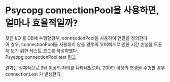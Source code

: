 # Psycopg connectionPool을 사용하면, 얼마나 효율적일까?

잦은 I/O 를 DB에 수행할경우, connectionPool을 사용하여 연결을 정의한다.   
이 경우, connectionPool을 사용하지 않을 경우의 오버헤드로 인한 시간 손실을 도출 해 보기 위한 테스트 코드를 작성하였다.   
Psycopg connectionPool test [링크](https://github.com/nanaones/psycopg-test)

결과는 실제적으로 2배 이상의 차이를 나타내었으며, 200만 이상의 연결을 수행할 경우 connectionLost 가 발생한다.


